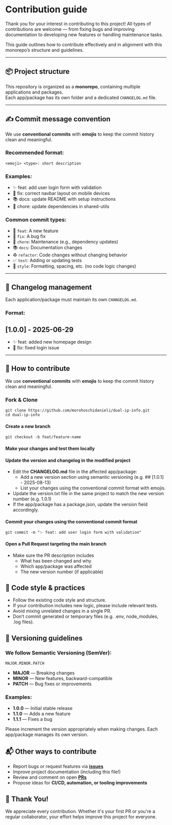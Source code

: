 # Contribution guide

Thank you for your interest in contributing to this project! All types of contributions are welcome — from fixing bugs and improving documentation to developing new features or handling maintenance tasks.

This guide outlines how to contribute effectively and in alignment with this monorepo’s structure and guidelines.

---

## 📦 Project structure

This repository is organized as a **monorepo**, containing multiple applications and packages.  
Each app/package has its own folder and a dedicated `CHANGELOG.md` file.

---

## ✍️ Commit message convention

We use **conventional commits** with **emojis** to keep the commit history clean and meaningful.

### Recommended format:

`<emoji> <type>: short description`


### Examples:

- ✨ feat: add user login form with validation  
- 🐛 fix: correct navbar layout on mobile devices  
- 📚 docs: update README with setup instructions  
- 🔧 chore: update dependencies in shared-utils  

### Common commit types:

- 🎉 `feat`: A new feature  
- 🐛 `fix`: A bug fix  
- 🔧 `chore`: Maintenance (e.g., dependency updates)  
- 📚 `docs`: Documentation changes  
- ♻️ `refactor`: Code changes without changing behavior  
- ✅ `test`: Adding or updating tests  
- 💄 `style`: Formatting, spacing, etc. (no code logic changes)  

---

## 📜 Changelog management

Each application/package must maintain its own `CHANGELOG.md`.

### Format:

## [1.0.0] - 2025-06-29

- ✨ feat: added new homepage design  
- 🐛 fix: fixed login issue

---

## 🚀 How to contribute

We use **conventional commits** with **emojis** to keep the commit history clean and meaningful.

### Fork & Clone

```
git clone https://github.com/morohoschidanieli/dual-ip-info.git
cd dual-ip-info
```

 #### Create a new branch

 ```
 git checkout -b feat/feature-name
```

#### Make your changes and test them locally
 #### Update the version and changelog in the modified project
 - Edit the **CHANGELOG.md** file in the affected app/package:
    - Add a new version section using semantic versioning (e.g. ## [1.0.1] - 2025-08-13)
    - List your changes using the conventional commit format with emojis.
 - Update the version.txt file in the same project to match the new version number (e.g. 1.0.1)
 - If the app/package has a package.json, update the version field accordingly.
 #### Commit your changes using the conventional commit format
 
 ```
 git commit -m "✨ feat: add user login form with validation"
 ```

 #### Open a Pull Request targeting the main branch
 - Make sure the PR description includes
    - What has been changed and why
    - Which app/package was affected
    - The new version number (if applicable)

## 🧪 Code style & practices

- Follow the existing code style and structure.
- If your contribution includes new logic, please include relevant tests.
- Avoid mixing unrelated changes in a single PR.
- Don’t commit generated or temporary files (e.g. .env, node_modules, .log files).

## 🧭 Versioning guidelines

### We follow Semantic Versioning (SemVer):

`MAJOR.MINOR.PATCH`

- **MAJOR** — Breaking changes
- **MINOR** — New features, backward-compatible
- **PATCH** — Bug fixes or improvements

### Examples:
- **1.0.0** — Initial stable release
- **1.1.0** — Adds a new feature
- **1.1.1** — Fixes a bug

Please increment the version appropriately when making changes.
Each app/package manages its own version.

## 📬 Other ways to contribute
- Report bugs or request features via **[issues](https://github.com/morohoschidanieli/dual-ip-info/issues)**
- Improve project documentation (including this file!)
- Review and comment on open **[PRs](https://github.com/morohoschidanieli/dual-ip-info/pulls)**
- Propose ideas for **CI/CD, automation, or tooling improvements**

## 🙌 Thank You!
We appreciate every contribution. Whether it's your first PR or you're a regular collaborator, your effort helps improve this project for everyone.

